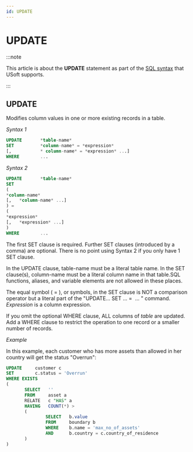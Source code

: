 ```yaml
---
id: UPDATE
---
```


# UPDATE




:::note

This article is about the **UPDATE** statement as part of the [SQL syntax](/Modeller_and_Rules_Engine/SQL_syntax) that USoft supports.

:::

## **UPDATE**

Modifies column values in one or more existing records in a table.

*Syntax 1*

```sql
UPDATE       *table-name*
SET          *column-name* = *expression*
[,           * column-name* = *expression* ...]
WHERE        ...
```

*Syntax 2*

```sql
UPDATE       *table-name*
SET
(          
*column-name*
[,   *column-name* ...]
) =
(
*expression*
[,   *expression* ...]
)
WHERE        ...
```

The first SET clause is required. Further SET clauses (introduced by a comma) are optional. There is no point using Syntax 2 if you only have 1 SET clause.

In the UPDATE clause, table-name must be a literal table name. In the SET clause(s), column-name must be a literal column name in that table.SQL functions, aliases, and variable elements are not allowed in these places.

The equal symbol ( = ), or symbols, in the SET clause is NOT a comparison operator but a literal part of the "UPDATE... SET ... =  ... " command. *Expression* is a column expression.

If you omit the optional WHERE clause, ALL columns of *table* are updated. Add a WHERE clause to restrict the operation to one record or a smaller number of records.

*Example*

In this example, each customer who has more assets than allowed in her country will get the status "Overrun":

```sql
UPDATE     customer c
SET        c.status = 'Overrun'
WHERE EXISTS
(
       SELECT   ''
       FROM     asset a
       RELATE   c "HAS" a
       HAVING   COUNT(*) >
       (
               SELECT   b.value
               FROM     boundary b
               WHERE    b.name = 'max_no_of_assets'
               AND      b.country = c.country_of_residence
       )
)
```